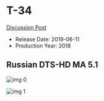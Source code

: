 # T-34

[Discussion Post](https://www.avsforum.com/threads/bass-eq-for-filtered-movies.2995212/post-58687970)

* Release Date: 2019-06-11
* Production Year: 2018

## Russian DTS-HD MA 5.1

![img 0](https://i.imgur.com/aCe8gTf.jpg)

![img 1](https://i.imgur.com/trsWYMx.png)

